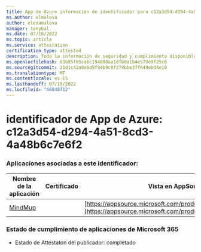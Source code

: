 ```yaml
---
title: App de Azure información de identificador para c12a3d54-d294-4a51-8cd3-4a48b6c7e6f2
ms.author: elmalova
author: elenamalova
manager: tonybal
ms.date: 07/18/2022
ms.topic: article
ms.service: attestation
certification_type: attested
description: Toda la información de seguridad y cumplimiento disponible para c12a3d54-d294-4a51-8cd3-4a48b6c7e6f2.
ms.openlocfilehash: 63b85f05cabc194088aa1dfb0a1b4e579e0f25c6
ms.sourcegitcommit: 21d1c42a8e6d9f94b9c8f279bbe37f649ebd4e10
ms.translationtype: MT
ms.contentlocale: es-ES
ms.lasthandoff: 07/19/2022
ms.locfileid: "66848712"
---
```

# <a name="azure-app-id-c12a3d54-d294-4a51-8cd3-4a48b6c7e6f2"></a>identificador de App de Azure: c12a3d54-d294-4a51-8cd3-4a48b6c7e6f2


### <a name="apps-associated-with-this-id"></a>Aplicaciones asociadas a este identificador:
| **Nombre de la aplicación** | **Certificado** | **Vista en AppSource** |
|--------------|---------------|-----------------------|
| [MindMup](../forward/WA200001759.md) |  | [https://appsource.microsoft.com/product/office/WA200001759](https://appsource.microsoft.com/product/office/WA200001759) |

### <a name="microsoft-365-app-compliance-status"></a>Estado de cumplimiento de aplicaciones de Microsoft 365
- Estado de Attestaton del publicador: completado
